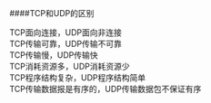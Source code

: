 ####TCP和UDP的区别

TCP面向连接，UDP面向非连接<br/>
TCP传输可靠，UDP传输不可靠<br/>
TCP传输慢，UDP传输快<br/>
TCP消耗资源多，UDP消耗资源少<br/>
TCP程序结构复杂，UDP程序结构简单<br/>
TCP传输数据报是有序的，UDP传输数据包不保证有序<br/>
